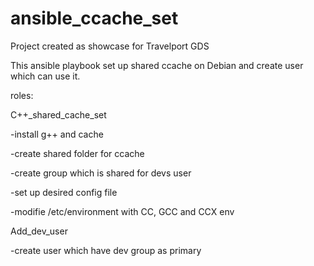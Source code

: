 # ansible_ccache_set
Project created as showcase for Travelport GDS

This ansible playbook set up shared ccache on Debian and create user which can use it.

roles:

C++_shared_cache_set

-install g++ and cache

-create shared folder for ccache

-create group which is shared for devs user

-set up desired config file

-modifie /etc/environment with CC, GCC and CCX env

Add_dev_user

-create user which have dev group as primary

